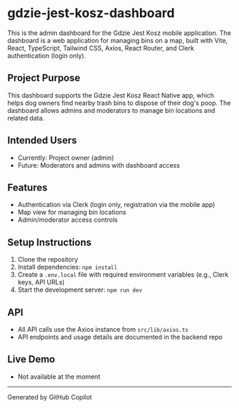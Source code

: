 # gdzie-jest-kosz-dashboard

This is the admin dashboard for the Gdzie Jest Kosz mobile application. The dashboard is a web application for managing bins on a map, built with Vite, React, TypeScript, Tailwind CSS, Axios, React Router, and Clerk authentication (login only).

## Project Purpose

This dashboard supports the Gdzie Jest Kosz React Native app, which helps dog owners find nearby trash bins to dispose of their dog's poop. The dashboard allows admins and moderators to manage bin locations and related data.

## Intended Users

- Currently: Project owner (admin)
- Future: Moderators and admins with dashboard access

## Features

- Authentication via Clerk (login only, registration via the mobile app)
- Map view for managing bin locations
- Admin/moderator access controls

## Setup Instructions

1. Clone the repository
2. Install dependencies: `npm install`
3. Create a `.env.local` file with required environment variables (e.g., Clerk keys, API URLs)
4. Start the development server: `npm run dev`

## API

- All API calls use the Axios instance from `src/lib/axios.ts`
- API endpoints and usage details are documented in the backend repo

## Live Demo

- Not available at the moment

---

Generated by GitHub Copilot
